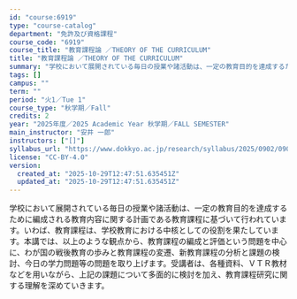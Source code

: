 ```yaml
---
id: "course:6919"
type: "course-catalog"
department: "免許及び資格課程"
course_code: "6919"
course_title: "教育課程論 ／THEORY OF THE CURRICULUM"
title: "教育課程論 ／THEORY OF THE CURRICULUM"
summary: "学校において展開されている毎日の授業や諸活動は、一定の教育目的を達成するために編成される教育内容に関する計画である教育課程に基づいて行われています。いわば、教育課程は、学校教育における中核としての役割を果たしています。本講では、以上のような…"
tags: []
campus: ""
term: ""
period: "火1／Tue 1"
course_type: "秋学期／Fall"
credits: 2
year: "2025年度／2025 Academic Year 秋学期／FALL SEMESTER"
main_instructor: "安井 一郎"
instructors: ["[]"]
syllabus_url: "https://www.dokkyo.ac.jp/research/syllabus/2025/0902/0902_06919_ja_JP.html"
license: "CC-BY-4.0"
version:
  created_at: "2025-10-29T12:47:51.635451Z"
  updated_at: "2025-10-29T12:47:51.635451Z"
---
```

学校において展開されている毎日の授業や諸活動は、一定の教育目的を達成するために編成される教育内容に関する計画である教育課程に基づいて行われています。いわば、教育課程は、学校教育における中核としての役割を果たしています。本講では、以上のような観点から、教育課程の編成と評価という問題を中心に、わが国の戦後教育の歩みと教育課程の変遷、新教育課程の分析と課題の検討、今日の学力問題等の問題を取り上げます。受講者は、各種資料、ＶＴＲ教材などを用いながら、上記の課題について多面的に検討を加え、教育課程研究に関する理解を深めていきます。
